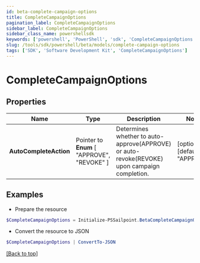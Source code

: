 ```yaml
---
id: beta-complete-campaign-options
title: CompleteCampaignOptions
pagination_label: CompleteCampaignOptions
sidebar_label: CompleteCampaignOptions
sidebar_class_name: powershellsdk
keywords: ['powershell', 'PowerShell', 'sdk', 'CompleteCampaignOptions'] 
slug: /tools/sdk/powershell/beta/models/complete-campaign-options
tags: ['SDK', 'Software Development Kit', 'CompleteCampaignOptions']
---
```



# CompleteCampaignOptions

## Properties

Name | Type | Description | Notes
------------ | ------------- | ------------- | -------------
**AutoCompleteAction** |  Pointer to  **Enum** [  "APPROVE",    "REVOKE" ] | Determines whether to auto-approve(APPROVE) or auto-revoke(REVOKE) upon campaign completion. | [optional] [default to "APPROVE"]

## Examples

- Prepare the resource
```powershell
$CompleteCampaignOptions = Initialize-PSSailpoint.BetaCompleteCampaignOptions  -AutoCompleteAction REVOKE
```

- Convert the resource to JSON
```powershell
$CompleteCampaignOptions | ConvertTo-JSON
```


[[Back to top]](#) 

